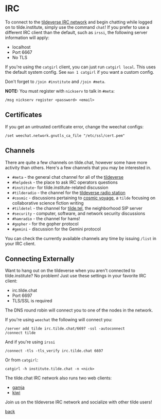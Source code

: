 <!--
title: IRC
description: Introduction to our IRC network
author: gbmor
-->

# IRC

To connect to the [tildeverse IRC network](https://tilde.chat) and begin
chatting while logged on to tilde.institute, simply use the command
`chat`! If you prefer to use a different IRC client than the default,
such as `irssi`, the following server information will apply:

* localhost
* Port 6667
* No TLS

If you're using the `catgirl` client, you can just run `catgirl local`.
This uses the default system config. See `man 1 catgirl` if you want a custom config.

Don't forget to `/join #institute` and `/join #meta`.

**NOTE:** You must register with `nickserv` to talk in `#meta`:
```
/msg nickserv register <password> <email>
```

## Certificates

If you get an untrusted certificate error, change the weechat configs:
```
/set weechat.network.gnutls_ca_file "/etc/ssl/cert.pem"
```

## Channels

There are quite a few channels on tilde.chat, however some have more
activity than others. Here's a few channels that you may be interested in.

* `#meta` - the general chat channel for all of the [tildeverse](https://tildeverse.org)
* `#helpdesk` - the place to ask IRC operators questions
* `#institute`- for tilde.institute-related discussion
* `#tilderadio` - the channel for the [tildeverse radio station](https://tilderadio.org)
* `#cosmic` - discussions pertaining to [cosmic voyage](https://cosmic.voyage), a
`tilde` focusing on collaborative science fiction writing
* `#tildetel` - the channel for [tilde.tel](https://tilde.tel), the neighborhood SIP server
* `#security` - computer, software, and network security discussions
* `#hamradio` - the channel for hams!
* `#gopher` - for the gopher protocol
* `#gemini` - discussion for the Gemini protocol

You can check the currently available channels any time by issuing `/list`
in your IRC client.

## Connecting Externally

Want to hang out on the tildeverse when you aren't connected to
tilde.institute? No problem! Just use these settings in your favorite
IRC client:

* irc.tilde.chat
* Port 6697
* TLS/SSL is required

The DNS round robin will connect you to one of the nodes in the network.

If you're using `weechat` the following will connect you:

```
/server add tilde irc.tilde.chat/6697 -ssl -autoconnect
/connect tilde
```

And if you're using `irssi`

```
/connect -tls -tls_verify irc.tilde.chat 6697
```

Or from `catgirl`:

```
catgirl -h institute.tilde.chat -n <nick>
```

The tilde.chat IRC network also runs two web clients:

* [gamja](https://tilde.chat/gamja)
* [kiwi](https://tilde.chat/kiwi)

Join us on the tildeverse IRC network and socialize with other tilde users!

[back](/)

